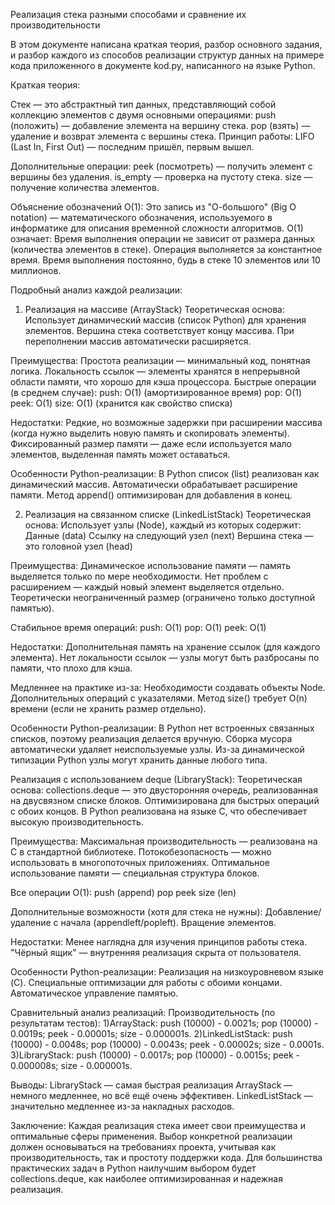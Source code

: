   Реализация стека разными способами и сравнение их производительности

  В этом документе написана краткая теория, разбор основного задания, и разбор каждого из способов реализации структур данных на примере кода приложенного в документе kod.py, написанного на языке Python.

  Краткая теория: 

  Стек — это абстрактный тип данных, представляющий собой коллекцию элементов с двумя основными операциями:
push (положить) — добавление элемента на вершину стека.
pop (взять) — удаление и возврат элемента с вершины стека.
Принцип работы: LIFO (Last In, First Out) — последним пришёл, первым вышел.

  Дополнительные операции:
peek (посмотреть) — получить элемент с вершины без удаления.
is_empty — проверка на пустоту стека.
size — получение количества элементов.
  
  Объяснение обозначений O(1):
Это запись из "О-большого" (Big O notation) — математического обозначения, используемого в информатике для описания временной сложности алгоритмов.
  O(1) означает:
Время выполнения операции не зависит от размера данных (количества элементов в стеке).
Операция выполняется за константное время.
Время выполнения постоянно, будь в стеке 10 элементов или 10 миллионов.
  
  
  Подробный анализ каждой реализации:
  1. Реализация на массиве (ArrayStack)
  Теоретическая основа:
  Использует динамический массив (список Python) для хранения элементов.
Вершина стека соответствует концу массива.
При переполнении массив автоматически расширяется.

  Преимущества:
Простота реализации — минимальный код, понятная логика.
Локальность ссылок — элементы хранятся в непрерывной области памяти, что хорошо для кэша процессора.
  Быстрые операции (в среднем случае):
push: O(1) (амортизированное время)
pop: O(1)
peek: O(1)
size: O(1) (хранится как свойство списка)

  Недостатки:
Редкие, но возможные задержки при расширении массива (когда нужно выделить новую память и скопировать элементы).
Фиксированный размер памяти — даже если используется мало элементов, выделенная память может оставаться.

  Особенности Python-реализации:
В Python список (list) реализован как динамический массив.
Автоматически обрабатывает расширение памяти.
Метод append() оптимизирован для добавления в конец.

  2. Реализация на связанном списке (LinkedListStack)
  Теоретическая основа:
  Использует узлы (Node), каждый из которых содержит:
Данные (data)
Ссылку на следующий узел (next)
Вершина стека — это головной узел (head)

  Преимущества:
Динамическое использование памяти — память выделяется только по мере необходимости.
Нет проблем с расширением — каждый новый элемент выделяется отдельно.
Теоретически неограниченный размер (ограничено только доступной памятью).

  Стабильное время операций:
push: O(1)
pop: O(1)
peek: O(1)

Недостатки:
Дополнительная память на хранение ссылок (для каждого элемента).
Нет локальности ссылок — узлы могут быть разбросаны по памяти, что плохо для кэша.

  Медленнее на практике из-за:
Необходимости создавать объекты Node.
Дополнительных операций с указателями.
Метод size() требует O(n) времени (если не хранить размер отдельно).

  Особенности Python-реализации:
В Python нет встроенных связанных списков, поэтому реализация делается вручную.
Сборка мусора автоматически удаляет неиспользуемые узлы.
Из-за динамической типизации Python узлы могут хранить данные любого типа.

  Реализация с использованием deque (LibraryStack):
  Теоретическая основа:
collections.deque — это двусторонняя очередь, реализованная на двусвязном списке блоков.
Оптимизирована для быстрых операций с обоих концов.
В Python реализована на языке C, что обеспечивает высокую производительность.

  Преимущества:
Максимальная производительность — реализована на C в стандартной библиотеке.
Потокобезопасность — можно использовать в многопоточных приложениях.
Оптимальное использование памяти — специальная структура блоков.

  Все операции O(1):
push (append)
pop
peek
size (len)

Дополнительные возможности (хотя для стека не нужны):
Добавление/удаление с начала (appendleft/popleft).
Вращение элементов.

  Недостатки:
Менее наглядна для изучения принципов работы стека.
"Чёрный ящик" — внутренняя реализация скрыта от пользователя.

  Особенности Python-реализации:
Реализация на низкоуровневом языке (C).
Специальные оптимизации для работы с обоими концами.
Автоматическое управление памятью.

  Сравнительный анализ реализаций:
  Производительность (по результатам тестов):
1)ArrayStack: push (10000) - 0.0021s; pop (10000) - 0.0019s; peek - 0.00001s; size - 0.000001s.
2)LinkedListStack: push (10000)	- 0.0048s; pop (10000) - 0.0043s; peek - 0.00002s; size - 0.0001s.
3)LibraryStack: push (10000) - 0.0017s; pop (10000) - 0.0015s; peek - 0.000008s; size - 0.000001s.

  Выводы:
LibraryStack — самая быстрая реализация
ArrayStack — немного медленнее, но всё ещё очень эффективен.
LinkedListStack — значительно медленнее из-за накладных расходов.

Заключение:
Каждая реализация стека имеет свои преимущества и оптимальные сферы применения. Выбор конкретной реализации должен основываться на требованиях проекта, учитывая как производительность, так и простоту поддержки кода. Для большинства практических задач в Python наилучшим выбором будет collections.deque, как наиболее оптимизированная и надежная реализация.
